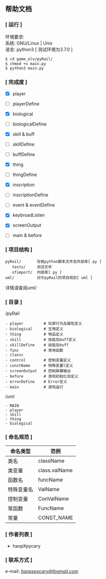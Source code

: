 ## 帮助文档

### [ 运行 ]
环境要求: <br />
系统:  GNU/Linux | Unix <br />
语言:  python3 [ 测试环境为3.7.0 ]
```bash
$ cd game_olv/pyRail/
$ chmod +x main.py
$ python3 main.py
```

### [ 完成度 ]

- [x] player
- [ ] playerDefine
- [x] biological
- [ ] biologicalDefine
- [x] skill & buff
- [ ] skillDefine
- [ ] buffDefine
- [x] thing
- [ ] thingDefine
- [x] inscription
- [ ] inscriptionDefine
- [ ] event & eventDefine
- [x] keybroadListen
- [x] screenOutput
- [ ] main & before


### [ 项目结构 ]

```
pyRail/       存放python脚本文件及外部库[ py ]
   tests/     测试文件
   ofimport/  内部库[ py ]
uml/          对于pyRail的项目规划[ uml ]
```

详情请查阅uml/


###  [ 目录 ]
/pyRail
```
- player         # 玩家行为及属性定义
- biological     # 生物定义
- thing          # 物品定义
- skill          # 技能及buff定义
- skillDefine    # 技能及buff
- func           # 常用函数
- classc
- control        # 控制变量定义
- constName      # 特殊变量l定义
- screenOutput   # 控制屏幕输出
- before         # 游戏初始化及定义
- errorDefine    # Error定义
- main           # 游戏运行
```

/uml
```
- MAIN
- player
- skill
- thing
- biological
```


###  [ 命名规范 ]
<smart>
  
| 命名类型 | 范例 |
| ------ | ------ |
| 类名       | className     |
| 类变量     | class.valName |
| 函数名     | funcName      |
| 特殊变量名 | ValName       |
| 控制变量   | ConValName    |
| 常函数     | FuncName      |
| 常量       | CONST_NAME    |

</smart>


### [ 作者列表 ]
- haopXpycary


### [ 联系方式 ]
e-mail: *haopxpycary@foxmail.com*

